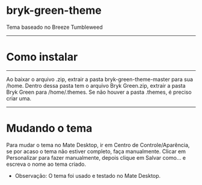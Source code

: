 # bryk-green-theme
Tema baseado no Breeze Tumbleweed
_____
# Como instalar
_____
Ao baixar o arquivo .zip, extrair a pasta bryk-green-theme-master para sua /home. Dentro dessa pasta tem o arquivo Bryk Green.zip, extrair a pasta Bryk Green para /home/.themes. Se não houver a pasta .themes, é preciso criar uma.
_____
# Mudando o tema
Para mudar o tema no Mate Desktop, ir em Centro de Controle/Aparência, se por acaso o tema não estiver completo, faça manualmente. Clicar em Personalizar para fazer manualmente, depois clique em Salvar como... e escreva o nome ao tema criado.

* Observação: O tema foi usado e testado no Mate Desktop.

